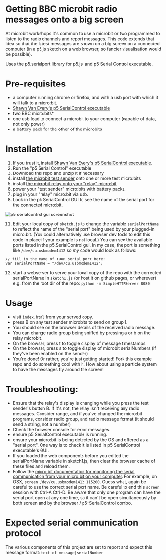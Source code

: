# Getting BBC microbit radio messages onto a big screen

At microbit workshops it's common to use a microbit or two programmed to listen to the radio channels and report messages.  This code extends that idea so that the latest messages are shown on a big screen on a connected computer (in a p5.js sketch on a web browser, so fancier visualisation would be possible).

Uses the p5.serialport library for p5.js, and p5 Serial Control executable.

# Pre-requisites

* a computer running chrome or firefox, and with a usb port with which it will  talk to a micro:bit.
* [Shawn Van Every's p5 SerialControl executable][p5 serialcontrol link]
* two BBC micro:bits*
* one usb lead to connect a microbit to your computer (capable of data, not only power)
* a battery pack for the other of the microbits

# Installation

1) If you trust it, install [Shawn Van Every's p5 SerialControl executable][p5 serialcontrol link].
2) Run the "p5 Serial Control" executable
3) Download this repo and unzip it if necessary
4) install [the microbit test sender][microbit-test-sender hex link] onto one or more test micro:bits
5) install [the microbit relay onto your "relay" micro:bit][microbit-relay hex link]
7) power your "test sender" micro:bits with battery packs.
8) plug in your "relay" micro:bit via usb.
10) Look in the p5 SerialControl GUI to see the name of the serial port for the connected micro:bit.

![p5 serialcontrol gui screenshot](docs/screenshots/p5_SerialControl_gui.png)

11) Edit your local copy of `sketch.js` to change the variable `serialPortName` to reflect the name of the "serial port" being used by your plugged-in micro:bit.  (You could alternatively use browser dev tools to edit this code in place if your example is not local.)
You can see the available ports listed in the p5.SerialControl gui.  In my case, the port is something like `/dev/cu.usbmodem1412` so *my* code would look as follows:
```
// fill in the name of YOUR serial port here:
var serialPortName = "/dev/cu.usbmodem1412";
```
12) start a webserver to serve your local copy of the repo with the corrected serialPortName in `sketch1.js` (or host it on github pages, or wherever) e.g. from the root dir of the repo: `python -m SimpleHTTPServer 8080`

# Usage

* visit `index.html` from your served copy.
* press B on any test sender microbits to send on group 1.
* You should see on the browser details of the received radio message.
* You can change radio group being sniffed by pressing a or b on the relay microbit.
* On the browser, press t to toggle display of message timestamps
* On the browser, press s to toggle display of microbit serialNumbers (if they've been enabled on the sender)
* You're done!  Or rather, you're just getting started!  Fork this example repo and do something cool with it.  How about using a particle system to have the messages fly around the screen!

# Troubleshooting: 

* Ensure that the relay's display is changing while you press the test sender's button B.  If it's not, the relay isn't receiving any radio messages.  Consider range, and if you've changed the micro:bit programs, consider radio group, and radio message format (it should send a string, not a number)
* Check the browser console for error messages.
* ensure p5 SerialControl executable is running.
* ensure your micro:bit is being detected by the OS and offered as a "serial port".  One way is to check it is listed in p5 SerialControl executable's GUI.
* If you loaded the web components before you edited the serialPortName variable in sketch1.js, then clear the browser cache of these files and reload them.
* Follow the [micro:bit documentation for monitoring the serial communication from your micro:bit on your computer][microbit serial comms link].  For example, on OSX, `screen /dev/cu.usbmodem1412 115200`.  Guess what, again be careful to use the correct serial port name.  Be careful to end this `screen` session with Ctrl-A Ctrl-D.  Be aware that only one program can have the serial port open at any one time, so it can't be open simultaneously by both screen and  by the browser / p5-SerialControl combo.

# Expected serial communication protocol

The various components of this project are set to report and expect this message format:
```text of message|serialNumber```

[makecode-test-sender link]: https://makecode.microbit.org/_bPDfdWX0y2Hv

[makecode-relay link]: https://makecode.microbit.org/_fjt6gWUH75Ub

[microbit-test-sender hex link]: microbit_components/hexes/microbit-test-sender.hex

[microbit-relay hex link]: microbit_components/hexes/radio-sniffer-serial-bridge.hex

[p5 serialcontrol link]: https://github.com/vanevery/p5.serialcontrol/releases

[microbit serial comms link]: https://www.microbit.co.uk/td/serial-library
